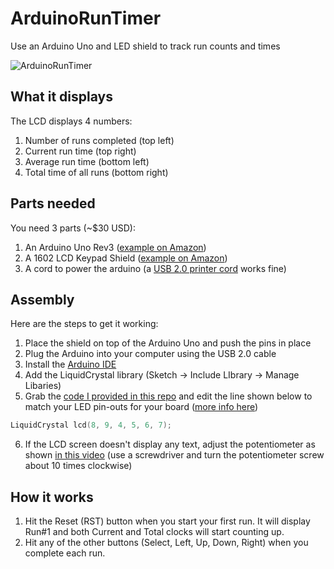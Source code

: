 # ArduinoRunTimer
Use an Arduino Uno and LED shield to track run counts and times

![ArduinoRunTimer](https://user-images.githubusercontent.com/2483481/164128789-5f9cea70-ba18-41d5-93e3-46811c47ee9f.jpg)

## What it displays
The LCD displays 4 numbers:
1. Number of runs completed (top left)
2. Current run time (top right)
3. Average run time (bottom left)
4. Total time of all runs (bottom right)

## Parts needed
You need 3 parts (~$30 USD):
1. An Arduino Uno Rev3 ([example on Amazon](https://www.amazon.com/dp/B008GRTSV6))
2. A 1602 LCD Keypad Shield ([example on Amazon](https://www.amazon.com/dp/B00OGYXN8C))
3. A cord to power the arduino (a [USB 2.0 printer cord](https://www.amazon.com/AmazonBasics-USB-2-0-Cable-Male/dp/B00NH11KIK) works fine)

## Assembly
Here are the steps to get it working:
1. Place the shield on top of the Arduino Uno and push the pins in place
2. Plug the Arduino into your computer using the USB 2.0 cable
3. Install the [Arduino IDE](https://www.arduino.cc/en/software)
4. Add the LiquidCrystal library (Sketch -> Include LIbrary -> Manage Libaries)
5. Grab the [code I provided in this repo](https://github.com/EvanDSays/ArduinoRunTimer/blob/main/ArduinoRunTimer.ino) and edit the line shown below to match your LED pin-outs for your board ([more info here](https://www.arduino.cc/reference/en/libraries/liquidcrystal/liquidcrystal/))
  ```cpp
  LiquidCrystal lcd(8, 9, 4, 5, 6, 7);  
  ```
6. If the LCD screen doesn't display any text, adjust the potentiometer as shown [in this video](https://www.youtube.com/watch?v=hsJOVG_5pMI) (use a screwdriver and turn the potentiometer screw about 10 times clockwise)

## How it works
1. Hit the Reset (RST) button when you start your first run.  It will display Run#1 and both Current and Total clocks will start counting up.
2. Hit any of the other buttons (Select, Left, Up, Down, Right) when you complete each run.
